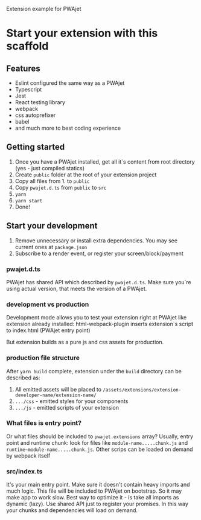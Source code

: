 Extension example for PWAjet

# Start your extension with this scaffold

## Features

* Eslint configured the same way as a PWAjet
* Typescript
* Jest
* React testing library
* webpack
* css autoprefixer
* babel
* and much more to best coding experience

## Getting started

1. Once you have a PWAjet installed, get all it`s content from root directory (yes - just compiled statics)
2. Create `public` folder at the root of your extension project
3. Copy all files from 1. to `public`
4. Copy `pwajet.d.ts` from `public` to `src`
5. `yarn`
6. `yarn start`
7. Done!

## Start your development

1. Remove unnecessary or install extra dependencies. You may see current ones at `package.json`
2. Subscribe to a render event, or register your screen/block/payment

### pwajet.d.ts

PWAjet has shared API which described by `pwajet.d.ts`. Make sure you`re using actual version, that meets the version of a PWAjet.

### development vs production

Development mode allows you to test your extension right at PWAjet like extension already installed:
html-webpack-plugin inserts extension`s script to index.html (PWAjet entry point)

But extension builds as a pure js and css assets for production.

### production file structure

After `yarn build` complete, extension under the `build` directory can be described as:

1. All emitted assets will be placed to `/assets/extensions/extension-developer-name/extension-name/`
2. `.../css` - emitted styles for your components
3. `.../js` - emitted scripts of your extension

### What files is entry point?

Or what files should be included to `pwajet.extensions` array?
Usually, entry point and runtime chunk: look for files like `module-name.....chunk.js` and `runtime~module-name.....chunk.js`. Other scrips can be loaded on demand by webpack itself

### src/index.ts

It's your main entry point. Make sure it doesn't contain heavy imports and much logic. This file will be included to PWAjet on bootstrap. So it may make app to work slow.
Best way to optimize it - is take all imports as dynamic (lazy). Use shared API just to register your promises. In this way your chunks and dependencies will load on demand.
